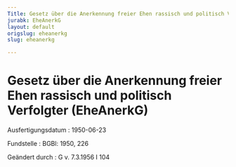 ```yaml
---
Title: Gesetz über die Anerkennung freier Ehen rassisch und politisch Verfolgter
jurabk: EheAnerkG
layout: default
origslug: eheanerkg
slug: eheanerkg

---
```


# Gesetz über die Anerkennung freier Ehen rassisch und politisch Verfolgter (EheAnerkG)

Ausfertigungsdatum
:   1950-06-23

Fundstelle
:   BGBl: 1950, 226

Geändert durch
:   G v. 7.3.1956 I 104

